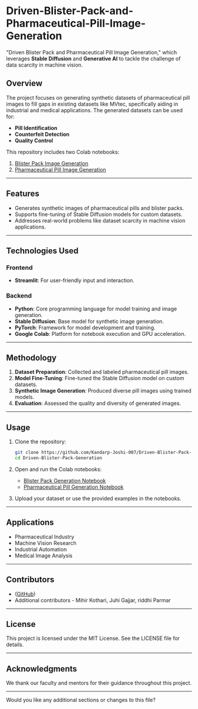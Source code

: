 # Driven-Blister-Pack-and-Pharmaceutical-Pill-Image-Generation
"Driven Blister Pack and Pharmaceutical Pill Image Generation," which leverages **Stable Diffusion** and **Generative AI** to tackle the challenge of data scarcity in machine vision. 

## **Overview**

The project focuses on generating synthetic datasets of pharmaceutical pill images to fill gaps in existing datasets like MVtec, specifically aiding in industrial and medical applications. The generated datasets can be used for:

- **Pill Identification**
- **Counterfeit Detection**
- **Quality Control**

This repository includes two Colab notebooks:
1. [Blister Pack Image Generation](https://colab.research.google.com/drive/1SBEFWsVADZLPGQ-0xhXp7Zyw1KS8Ar7g?usp=sharing#scrollTo=1TUetuxsuNS8)
2. [Pharmaceutical Pill Image Generation](https://colab.research.google.com/drive/1lqEP7b4hpQvT6w4qtIxk4_zMqP6pttOe?usp=sharing)

---

## **Features**
- Generates synthetic images of pharmaceutical pills and blister packs.
- Supports fine-tuning of Stable Diffusion models for custom datasets.
- Addresses real-world problems like dataset scarcity in machine vision applications.

---

## **Technologies Used**

### **Frontend**
- **Streamlit**: For user-friendly input and interaction.

### **Backend**
- **Python**: Core programming language for model training and image generation.
- **Stable Diffusion**: Base model for synthetic image generation.
- **PyTorch**: Framework for model development and training.
- **Google Colab**: Platform for notebook execution and GPU acceleration.

---

## **Methodology**
1. **Dataset Preparation**: Collected and labeled pharmaceutical pill images.
2. **Model Fine-Tuning**: Fine-tuned the Stable Diffusion model on custom datasets.
3. **Synthetic Image Generation**: Produced diverse pill images using trained models.
4. **Evaluation**: Assessed the quality and diversity of generated images.

---

## **Usage**

1. Clone the repository:
   ```bash
   git clone https://github.com/Kandarp-Joshi-007/Driven-Blister-Pack-Generation.git
   cd Driven-Blister-Pack-Generation
   ```

2. Open and run the Colab notebooks:
   - [Blister Pack Generation Notebook](https://colab.research.google.com/drive/1SBEFWsVADZLPGQ-0xhXp7Zyw1KS8Ar7g?usp=sharing#scrollTo=1TUetuxsuNS8)
   - [Pharmaceutical Pill Generation Notebook](https://colab.research.google.com/drive/1lqEP7b4hpQvT6w4qtIxk4_zMqP6pttOe?usp=sharing)

3. Upload your dataset or use the provided examples in the notebooks.

---

## **Applications**
- Pharmaceutical Industry
- Machine Vision Research
- Industrial Automation
- Medical Image Analysis

---

## **Contributors**
- ([GitHub](https://github.com/Kandarp-Joshi-007))
- Additional contributors - Mihir Kothari, Juhi Gajjar, riddhi Parmar

---

## **License**
This project is licensed under the MIT License. See the LICENSE file for details.

---

## **Acknowledgments**
We thank our faculty and mentors for their guidance throughout this project.

---

Would you like any additional sections or changes to this file?

